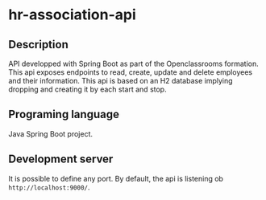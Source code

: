 # hr-association-api

## Description


API developped with Spring Boot as part of the Openclassrooms formation. This api exposes endpoints to read, create, update and delete employees and their information.
This api is based on an H2 database implying dropping and creating it by each start and stop. 

## Programing language

Java Spring Boot project.

## Development server

It is possible to define any port. By default, the api is listening ob `http://localhost:9000/`.
